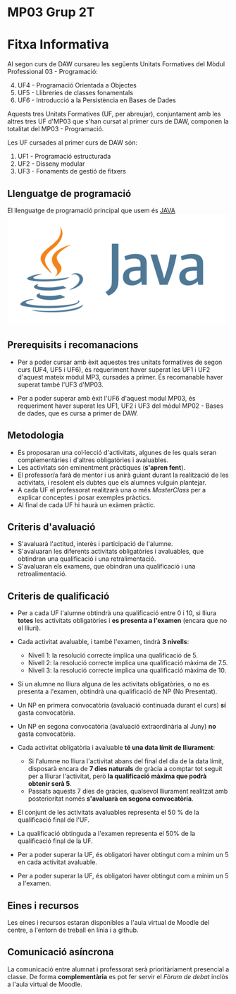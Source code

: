 # MP03 Grup 2T
# Fitxa Informativa

Al segon curs de DAW cursareu les següents Unitats Formatives del Mòdul Professional 03 - Programació:

4. UF4 - Programació Orientada a Objectes
5. UF5 - Llibreries de classes fonamentals
6. UF6 - Introducció a la Persistència en Bases de Dades

Aquests tres Unitats Formatives (UF, per abreujar), conjuntament amb les altres tres UF d'MP03 que s'han cursat al primer curs de DAW, componen la totalitat del MP03 - Programació.

Les UF cursades al primer curs de DAW són:

1. UF1 - Programació estructurada
2. UF2 - Disseny modular
3. UF3 - Fonaments de gestió de fitxers

## Llenguatge de programació

El llenguatge de programació principal que usem és 
[JAVA](https://ca.wikipedia.org/wiki/Java_(llenguatge_de_programaci%C3%B3))
![java logo](./images/java_logo_icon.png)

## Prerequisits i recomanacions

- Per a poder cursar amb èxit aquestes tres unitats formatives de segon curs (UF4, UF5 i UF6), és requeriment haver superat les UF1 i UF2 d'aquest mateix mòdul MP3, cursades a primer. És recomanable haver superat també l'UF3 d'MP03.

- Per a poder superar amb èxit l'UF6 d'aquest modul MP03, és requeriment haver superat les UF1, UF2 i UF3 del mòdul MP02 - Bases de dades, que es cursa a primer de DAW.

## Metodologia

- Es proposaran una col·lecció d'activitats, algunes de les quals seran complementàries i d'altres obligatòries i avaluables.
- Les activitats són eminentment pràctiques (**s'apren fent**).
- El professor/a farà de mentor i us anirà guiant durant la realització de les activitats, i resolent els dubtes que els alumnes vulguin plantejar.
- A cada UF el professorat realitzarà una o més _MasterClass_ per a explicar conceptes i posar exemples pràctics.
- Al final de cada UF hi haurà un exàmen pràctic.

## Criteris d'avaluació

- S'avaluarà l'actitud, interès i participació de l'alumne.
- S'avaluaran les diferents activitats obligatòries i avaluables, que obtindran una qualificació i una retralimentació.
- S'avaluaran els examens, que obindran una qualificació i una retroalimentació.

## Criteris de qualificació

- Per a cada UF l'alumne obtindrà una qualificació entre 0 i 10, si lliura **totes** les activitats obligatòries i **es presenta a l'examen** (encara que no el lliuri).

- Cada activitat avaluable, i també l'examen, tindrà **3 nivells**:

    * Nivell 1: la resolució correcte implica una qualificació de 5.
    * Nivell 2: la resolució correcte implica una qualificació màxima de 7.5.
    * Nivell 3: la resolució correcte implica una qualificació màxima de 10.


- Si un alumne no lliura alguna de les activitats obligatòries, o no es presenta a l'examen, obtindrà una qualificació de NP (No Presentat).

- Un NP en primera convocatòria (avaluació continuada durant el curs) **sí** gasta convocatòria.

- Un NP en segona convocatòria (avaluació extraordinària al Juny) **no** gasta convocatòria.

- Cada activitat obligatòria i avaluable **té una data límit de lliurament**: 

    * Si l'alumne no lliura l'activitat abans del final del dia de la data límit, disposarà encara de **7 dies naturals** de gràcia a comptar tot seguit per a lliurar l'activitat, però **la qualificació màxima que podrà obtenir serà 5**. 
    * Passats aquests 7 dies de gràcies, qualsevol lliurament realitzat amb posterioritat només **s'avaluarà en segona convocatòria**.
    
    
- El conjunt de les activitats avaluables representa el 50 % de la qualificació final de l'UF.

- La qualificació obtinguda a l'examen representa el 50% de la qualificació final de la UF.

- Per a poder superar la UF, és obligatori haver obtingut com a mínim un 5 en cada activitat avaluable.

- Per a poder superar la UF, és obligatori haver obtingut com a mínim un 5 a l'examen.

## Eines i recursos

Les eines i recursos estaran disponibles a l'aula virtual de Moodle del centre, a l'entorn de treball en línia i a github.

## Comunicació asíncrona

La comunicació entre alumnat i professorat serà prioritàriament presencial a classe. De forma **complementària** es pot fer servir el _Fòrum de debat_ inclòs a l'aula virtual de Moodle.



